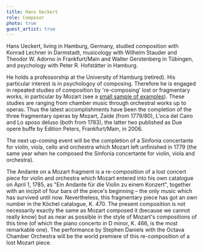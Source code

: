 ```yaml
---
title: Hans Ueckert
role: Composer
photo: true
guest_artist: true
---
```


Hans Ueckert, living in Hamburg, Germany, studied composition with Konrad Lechner in Darmstadt, musicology with Wilhelm Stauder and Theodor W. Adorno in Frankfurt/Main and Walter Gerstenberg in Tübingen, and psychology with Peter R. Hofstätter in Hamburg.

He holds a professorship at the University of Hamburg (retired). His particular interest is in psychologoy of composing. Therefore he is engaged in repeated studies of composition by 're-composing' lost or fragmentary works, in particular by Mozart (see a [small sample of examples](http://www.sibeliusmusic.com/cgi-bin/user_page.pl?url=ueckert)). These studies are ranging from chamber music through orchestral works up to operas. Thus the latest accomplishments have been the completion of the three fragmentary operas by Mozart, Zaide (from 1779/80), L'oca del Cairo and Lo sposo deluso (both from 1783), the latter two published as Due opere buffe by Edition Peters, Frankfurt/Main, in 2006.

The next up-coming event will be the completion of a Sinfonia concertante for violin, viola, cello and orchestra which Mozart left unfinished in 1779 (the same year when he composed the Sinfonia concertante for violin, viola and orchestra).

The Andante on a Mozart fragment is a re-composition of a lost concert piece for violin and orchestra which Mozart entered into his own catalogue on April 1, 1785, as "Ein Andante für die Violin zu einem Konzert", together with an incipit of four bars of the piece's beginning – the only music which has survived until now. Nevertheless, this fragmentary piece has got an own number in the Köchel catalogue, K. 470. The present composition is not necessarily exactly the same as Mozart composed it (because we cannot really know) but as near as possible in the style of Mozart's compositions of this time (of which the piano concerto in D minor, K. 466, is the most remarkable one). The performance by Stephen Daniels with the Octava Chamber Orchestra will be the world premiere of this re-composition of a lost Mozart piece.